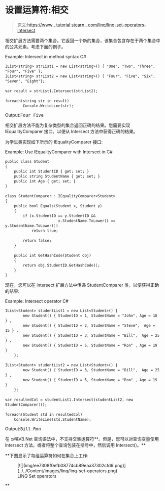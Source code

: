 # 设置运算符:相交

> 原文:[https://www . tutorial stearn . com/linq/linq-set-operators-intersect](https://www.tutorialsteacher.com/linq/linq-set-operators-intersect)

相交扩展方法需要两个集合。它返回一个新的集合，该集合包含存在于两个集合中的公共元素。考虑下面的例子。

Example: Intersect in method syntax C#

```
IList<string> strList1 = new List<string>() { "One", "Two", "Three", "Four", "Five" };
IList<string> strList2 = new List<string>() { "Four", "Five", "Six", "Seven", "Eight"};

var result = strList1.Intersect(strList2);

foreach(string str in result)
        Console.WriteLine(str);
```

Output:<samp>Four
Five</samp>

相交扩展方法不能为复杂类型的集合返回正确的结果。您需要实现 IEqualityComparer 接口，以便从 Intersect 方法中获得正确的结果。

为学生类实现如下所示的 IEqualityComparer 接口:

Example: Use IEqualityComparer with Intersect in C#

```
public class Student 
{
    public int StudentID { get; set; }
    public string StudentName { get; set; }
    public int Age { get; set; }
}

class StudentComparer : IEqualityComparer<Student>
{
    public bool Equals(Student x, Student y)
    {
        if (x.StudentID == y.StudentID && 
                        x.StudentName.ToLower() == y.StudentName.ToLower())
            return true;

        return false;
    }

    public int GetHashCode(Student obj)
    {
        return obj.StudentID.GetHashCode();
    }
}
```

现在，您可以在 Intersect 扩展方法中传递 StudentComparer 类，以便获得正确的结果:

Example: Intersect operator C#

```
IList<Student> studentList1 = new List<Student>() { 
        new Student() { StudentID = 1, StudentName = "John", Age = 18 } ,
        new Student() { StudentID = 2, StudentName = "Steve",  Age = 15 } ,
        new Student() { StudentID = 3, StudentName = "Bill",  Age = 25 } ,
        new Student() { StudentID = 5, StudentName = "Ron" , Age = 19 } 
    };

IList<Student> studentList2 = new List<Student>() { 
        new Student() { StudentID = 3, StudentName = "Bill",  Age = 25 } ,
        new Student() { StudentID = 5, StudentName = "Ron" , Age = 19 } 
    };

var resultedCol = studentList1.Intersect(studentList2, new StudentComparer()); 

foreach(Student std in resultedCol)
    Console.WriteLine(std.StudentName);
```

Output:<samp>Bill
Ron</samp>

在 c#&VB.Net 查询语法中，不支持交集运算符**。但是，您可以对查询变量使用 Intersect 方法，或者将整个查询包装在括号中，然后调用 Intersect()。**

 **下图显示了每组运算符如何在集合上工作:

<figure>[![](img/ee7308f0efb08774cb89eaa37302cfd9.png)](../../Content/images/linq/linq-set-operators.png)

<figcaption>LINQ Set operators</figcaption>

</figure>**